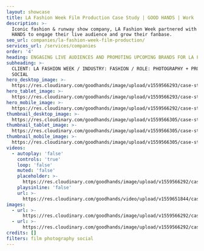 ```yaml
---
layout: showcase
title: LA Fashion Week Film Production Case Study | GOOD HANDS | Work
description: >-
  Iconic fashion & runway show company, LA Fashion Week partnered with GOOD
  HANDS to engage their live audience and grow their fanbase.
seo_url: companies/la-fashion-week-film-production/
services_url: /services/companies
order: '4'
heading: ENGAGING LIVE AUDIENCES AND PROMOTING UPCOMING BRANDS FOR LA FASHION WEEK
subheading: >-
  CLIENT: LA FASHION WEEK / INDUSTRY: FASHION / ROLE: PHOTOGRAPHY + PRODUCTION +
  SOCIAL
hero_desktop_image: >-
  https://res.cloudinary.com/goodhands/image/upload/v1559566293/case-studies/la-fashion-week/case-study-la-fashion-week-1280px_zkbsyb.jpg
hero_tablet_image: >-
  https://res.cloudinary.com/goodhands/image/upload/v1559566293/case-studies/la-fashion-week/case-study-la-fashion-week-768px_w3yyjr.jpg
hero_mobile_image: >-
  https://res.cloudinary.com/goodhands/image/upload/v1559566292/case-studies/la-fashion-week/case-study-la-fashion-week-360px_e6hqe2.jpg
thumbnail_desktop_image: >-
  https://res.cloudinary.com/goodhands/image/upload/v1559566305/case-studies/la-fashion-week/la-fashion-week-thumbnail-1280px_logztw.jpg
thumbnail_tablet_image: >-
  https://res.cloudinary.com/goodhands/image/upload/v1559566305/case-studies/la-fashion-week/la-fashion-week-thumbnail-768px_ngmesh.jpg
thumbnail_mobile_image: >-
  https://res.cloudinary.com/goodhands/image/upload/v1559566305/case-studies/la-fashion-week/la-fashion-week-thumbnail-360px_rtc47w.jpg
videos:
  - autoplay: 'false'
    controls: 'true'
    loop: 'false'
    muted: 'false'
    placeholder: >-
      https://res.cloudinary.com/goodhands/image/upload/v1559566292/case-studies/la-fashion-week/case-study-la-fashion-week-01_g4yhq0.jpg
    playsinline: 'false'
    url: >-
      https://res.cloudinary.com/goodhands/video/upload/v1559651844/case-studies/la-fashion-week/case-study-la-fashion-week-01_wgv4qn.mp4
images:
  - url: >-
      https://res.cloudinary.com/goodhands/image/upload/v1559566292/case-studies/la-fashion-week/case-study-la-fashion-week-01_g4yhq0.jpg
  - url: >-
      https://res.cloudinary.com/goodhands/image/upload/v1559566292/case-studies/la-fashion-week/case-study-la-fashion-week-02_n8qf3p.jpg
credits: []
filters: film photography social
---
```


